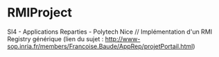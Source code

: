 # RMIProject
SI4 - Applications Reparties - Polytech Nice // Implémentation d'un RMI Registry générique (lien du sujet : http://www-sop.inria.fr/members/Francoise.Baude/AppRep/projetPortail.html)
